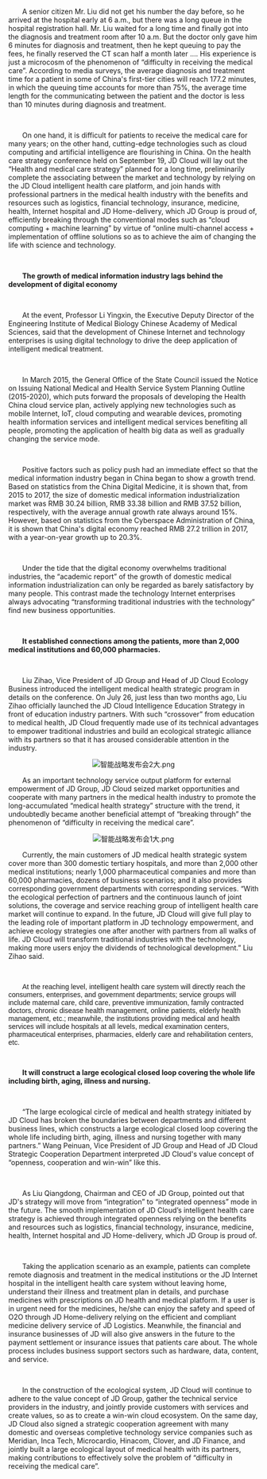 <p style="text-indent: 2em;">A senior citizen Mr. Liu did not get his number the day before, so he arrived at the hospital early at 6 a.m., but there was a long queue in the hospital registration hall. Mr. Liu waited for a long time and finally got into the diagnosis and treatment room after 10 a.m. But the doctor only gave him 6 minutes for diagnosis and treatment, then he kept queuing to pay the fees, he finally reserved the CT scan half a month later .... His experience is just a microcosm of the phenomenon of “difficulty in receiving the medical care”. According to media surveys, the average diagnosis and treatment time for a patient in some of China's first-tier cities will reach 177.2 minutes, in which the queuing time accounts for more than 75%, the average time length for the communicating between the patient and the doctor is less than 10 minutes during diagnosis and treatment.</p>
<p style="text-indent: 2em;"><br/></p>
<p style="text-indent: 2em;">On one hand, it is difficult for patients to receive the medical care for many years; on the other hand, cutting-edge technologies such as cloud computing and artificial intelligence are flourishing in China. On the health care strategy conference held on September 19, JD Cloud will lay out the “Health and medical care strategy” planned for a long time, preliminarily complete the associating between the market and technology by relying on the JD Cloud intelligent health care platform, and join hands with professional partners in the medical health industry with the benefits and resources such as logistics, financial technology, insurance, medicine, health, Internet hospital and JD Home-delivery, which JD Group is proud of, efficiently breaking through the conventional modes such as “cloud computing + machine learning” by virtue of “online multi-channel access + implementation of offline solutions so as to achieve the aim of changing the life with science and technology.</p>
<p style="text-indent: 2em;"><br/></p>
<p style="text-indent: 2em;"><strong>The growth of medical information industry lags behind the development of digital economy</strong></p>
<p style="text-indent: 2em;"><strong><br/></strong></p>
<p style="text-indent: 2em;">At the event, Professor Li Yingxin, the Executive Deputy Director of the Engineering Institute of Medical Biology Chinese Academy of Medical Sciences, said that the development of Chinese Internet and technology enterprises is using digital technology to drive the deep application of intelligent medical treatment.</p>
<p style="text-indent: 2em;"><br/></p>
<p style="text-indent: 2em;">In March 2015, the General Office of the State Council issued the Notice on Issuing National Medical and Health Service System Planning Outline (2015-2020), which puts forward the proposals of developing the Health China cloud service plan, actively applying new technologies such as mobile Internet, IoT, cloud computing and wearable devices, promoting health information services and intelligent medical services benefiting all people, promoting the application of health big data as well as gradually changing the service mode.</p>
<p style="text-indent: 2em;"><br/></p>
<p style="text-indent: 2em;">Positive factors such as policy push had an immediate effect so that the medical information industry began in China began to show a growth trend. Based on statistics from the China Digital Medicine, it is shown that, from 2015 to 2017, the size of domestic medical information industrialization market was RMB 30.24 billion, RMB 33.38 billion and RMB 37.52 billion, respectively, with the average annual growth rate always around 15%. However, based on statistics from the Cyberspace Administration of China, it is shown that China's digital economy reached RMB 27.2 trillion in 2017, with a year-on-year growth up to 20.3%.</p>
<p style="text-indent: 2em;"><br/></p>
<p style="text-indent: 2em;">Under the tide that the digital economy overwhelms traditional industries, the “academic report” of the growth of domestic medical information industrialization can only be regarded as barely satisfactory by many people. This contrast made the technology Internet enterprises always advocating “transforming traditional industries with the technology” find new business opportunities.</p>
<p><br/></p>
<p style="text-indent: 2em;"><strong>It established connections among the patients, more than 2,000 medical institutions and 60,000 pharmacies.</strong></p>
<p style="text-indent: 2em;"><strong><br/></strong></p>
<p style="text-indent: 2em;">Liu Zihao, Vice President of JD Group and Head of JD Cloud Ecology Business introduced the intelligent medical health strategic program in details on the conference. On July 26, just less than two months ago, Liu Zihao officially launched the JD Cloud Intelligence Education Strategy in front of education industry partners. With such “crossover” from education to medical health, JD Cloud frequently made use of its technical advantages to empower traditional industries and build an ecological strategic alliance with its partners so that it has aroused considerable attention in the industry.</p>
<p style="text-indent: 0em; text-align: center;"><img src="//img1.jcloudcs.com/cms/6cca5b1c-6da6-4e9a-9abb-2e3ff91441f020181114141518.png" title="" alt="智能战略发布会2大.png"/></p>
<p style="text-indent: 2em;">As an important technology service output platform for external empowerment of JD Group, JD Cloud seized market opportunities and cooperate with many partners in the medical health industry to promote the long-accumulated “medical health strategy” structure with the trend, it undoubtedly became another beneficial attempt of “breaking through” the phenomenon of “difficulty in receiving the medical care”.</p>
<p style="text-align: center; text-indent: 0em;"><img src="//img1.jcloudcs.com/cms/76a39f94-3109-4b03-976f-c84e9e97024a20181114141539.png" title="" alt="智能战略发布会1大.png"/></p>
<p style="text-indent: 2em;">Currently, the main customers of JD medical health strategic system cover more than 300 domestic tertiary hospitals, and more than 2,000 other medical institutions; nearly 1,000 pharmaceutical companies and more than 60,000 pharmacies, dozens of business scenarios; and it also provides corresponding government departments with corresponding services. “With the ecological perfection of partners and the continuous launch of joint solutions, the coverage and service reaching group of intelligent health care market will continue to expand. In the future, JD Cloud will give full play to the leading role of important platform in JD technology empowerment, and achieve ecology strategies one after another with partners from all walks of life. JD Cloud will transform traditional industries with the technology, making more users enjoy the dividends of technological development.” Liu Zihao said.</p>
<p><br/></p>
<p style="text-indent:28px"><span style=";font-family:&#39;微软雅黑&#39;,sans-serif">At the reaching level, intelligent health care system will directly reach the consumers, enterprises, and government departments; service groups will include maternal care, child care, preventive immunization, family contracted doctors, chronic disease health management, online patients, elderly health management, etc.; meanwhile, the institutions providing medical and health services will include hospitals at all levels, medical examination centers, pharmaceutical enterprises, pharmacies, elderly care and rehabilitation centers, etc.</span></p>
<p><strong><span style=";font-family:&#39;微软雅黑&#39;,sans-serif">&nbsp;</span></strong></p>
<p style="text-indent: 2em;"><strong>It will construct a large ecological closed loop covering the whole life including birth, aging, illness and nursing.</strong></p>
<p style="text-indent: 2em;"><strong><br/></strong></p>
<p style="text-indent: 2em;">“The large ecological circle of medical and health strategy initiated by JD Cloud has broken the boundaries between departments and different business lines, which constructs a large ecological closed loop covering the whole life including birth, aging, illness and nursing together with many partners.” Wang Peinuan, Vice President of JD Group and Head of JD Cloud Strategic Cooperation Department interpreted JD Cloud's value concept of “openness, cooperation and win-win” like this.</p>
<p style="text-indent: 2em;"><br/></p>
<p style="text-indent: 2em;">As Liu Qiangdong, Chairman and CEO of JD Group, pointed out that JD's strategy will move from “integration” to “integrated openness” mode in the future. The smooth implementation of JD Cloud’s intelligent health care strategy is achieved through integrated openness relying on the benefits and resources such as logistics, financial technology, insurance, medicine, health, Internet hospital and JD Home-delivery, which JD Group is proud of.</p>
<p style="text-indent: 2em;"><br/></p>
<p style="text-indent: 2em;">Taking the application scenario as an example, patients can complete remote diagnosis and treatment in the medical institutions or the JD Internet hospital in the intelligent health care system without leaving home, understand their illness and treatment plan in details, and purchase medicines with prescriptions on JD health and medical platform. If a user is in urgent need for the medicines, he/she can enjoy the safety and speed of O2O through JD Home-delivery relying on the efficient and compliant medicine delivery service of JD Logistics. Meanwhile, the financial and insurance businesses of JD will also give answers in the future to the payment settlement or insurance issues that patients care about. The whole process includes business support sectors such as hardware, data, content, and service.</p>
<p style="text-indent: 2em;"><br/></p>
<p style="text-indent: 2em;">In the construction of the ecological system, JD Cloud will continue to adhere to the value concept of JD Group, gather the technical service providers in the industry, and jointly provide customers with services and create values, so as to create a win-win cloud ecosystem. On the same day, JD Cloud also signed a strategic cooperation agreement with many domestic and overseas completive technology service companies such as Meridian, Inca Tech, Microcardio, Hinacom, Clover, and JD Finance, and jointly built a large ecological layout of medical health with its partners, making contributions to effectively solve the problem of “difficulty in receiving the medical care”.</p>
